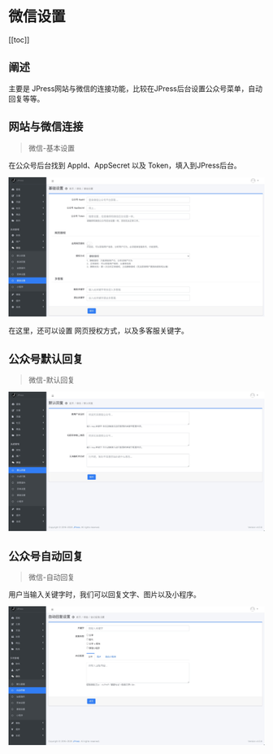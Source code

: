 # 微信设置

[[toc]]

## 阐述

主要是 JPress网站与微信的连接功能，比较在JPress后台设置公众号菜单，自动回复等等。
                         

## 网站与微信连接

> 微信-基本设置

在公众号后台找到 AppId、AppSecret 以及 Token，填入到JPress后台。

![](../images/admin-doc/wechat1.jpg)

在这里，还可以设置 网页授权方式，以及多客服关键字。

## 公众号默认回复

> 微信-默认回复

![](../images/admin-doc/wechat2.jpg)

## 公众号自动回复

> 微信-自动回复

用户当输入关键字时，我们可以回复文字、图片以及小程序。

![](../images/admin-doc/wechat3.jpg)
